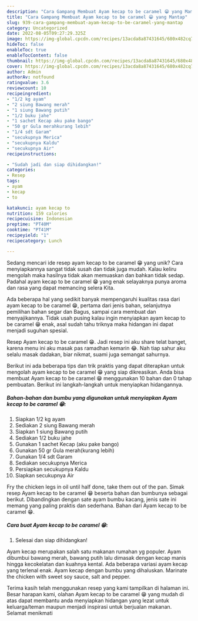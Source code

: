 ```yaml
---
description: "Cara Gampang Membuat Ayam kecap to be caramel 😁 yang Mantap"
title: "Cara Gampang Membuat Ayam kecap to be caramel 😁 yang Mantap"
slug: 939-cara-gampang-membuat-ayam-kecap-to-be-caramel-yang-mantap
category: Uncategorized
date: 2022-08-05T09:27:29.325Z
image: https://img-global.cpcdn.com/recipes/13acda8a87431645/680x482cq70/ayam-kecap-to-be-caramel-foto-resep-utama.jpg
hideToc: false
enableToc: true
enableTocContent: false
thumbnail: https://img-global.cpcdn.com/recipes/13acda8a87431645/680x482cq70/ayam-kecap-to-be-caramel-foto-resep-utama.jpg
cover: https://img-global.cpcdn.com/recipes/13acda8a87431645/680x482cq70/ayam-kecap-to-be-caramel-foto-resep-utama.jpg
author: Admin
authorAv: notfound
ratingvalue: 3.6
reviewcount: 10
recipeingredient:
- "1/2 kg ayam"
- "2 siung Bawang merah"
- "1 siung Bawang putih"
- "1/2 buku jahe"
- "1 sachet Kecap aku pake bango"
- "50 gr Gula merahkurang lebih"
- "1/4 sdt Garam"
- "secukupnya Merica"
- "secukupnya Kaldu"
- "secukupnya Air"
recipeinstructions:

- "Sudah jadi dan siap dihidangkan!"
categories:
- Resep
tags:
- ayam
- kecap
- to

katakunci: ayam kecap to 
nutrition: 159 calories
recipecuisine: Indonesian
preptime: "PT40M"
cooktime: "PT41M"
recipeyield: "1"
recipecategory: Lunch

---
```





Sedang mencari ide resep ayam kecap to be caramel 😁 yang unik? Cara menyiapkannya sangat tidak susah dan tidak juga mudah. Kalau keliru mengolah maka hasilnya tidak akan memuaskan dan bahkan tidak sedap. Padahal ayam kecap to be caramel 😁 yang enak selayaknya punya aroma dan rasa yang dapat memancing selera Kita.





Ada beberapa hal yang sedikit banyak mempengaruhi kualitas rasa dari ayam kecap to be caramel 😁, pertama dari jenis bahan, selanjutnya pemilihan bahan segar dan Bagus, sampai cara membuat dan menyajikannya. Tidak usah pusing kalau ingin menyiapkan ayam kecap to be caramel 😁 enak,      asal sudah tahu triknya maka hidangan ini dapat menjadi suguhan spesial.














Resep Ayam kecap to be caramel 😁. Jadi resep ini aku share telat banget, karena menu ini aku masak pas ramadhan kemarin 😂. Nah tiap sahur aku selalu masak dadakan, biar nikmat, suami juga semangat sahurnya.






Berikut ini ada beberapa tips dan trik praktis yang dapat diterapkan untuk mengolah ayam kecap to be caramel 😁 yang siap dikreasikan. Anda bisa membuat Ayam kecap to be caramel 😁 menggunakan 10 bahan dan 0 tahap pembuatan. Berikut ini langkah-langkah untuk menyiapkan hidangannya.

<!--inarticleads1-->

##### Bahan-bahan dan bumbu yang digunakan untuk menyiapkan Ayam kecap to be caramel 😁:

1. Siapkan 1/2 kg ayam
1. Sediakan 2 siung Bawang merah
1. Siapkan 1 siung Bawang putih
1. Sediakan 1/2 buku jahe
1. Gunakan 1 sachet Kecap (aku pake bango)
1. Gunakan 50 gr Gula merah(kurang lebih)
1. Gunakan 1/4 sdt Garam
1. Sediakan secukupnya Merica
1. Persiapkan secukupnya Kaldu
1. Siapkan secukupnya Air


Fry the chicken legs in oil until half done, take them out of the pan. Simak resep Ayam kecap to be caramel 😁 beserta bahan dan bumbunya sebagai berikut. Dibandingkan dengan sate ayam bumbu kacang, jenis sate ini memang yang paling praktis dan sederhana. Bahan dari Ayam kecap to be caramel 😁. 

<!--inarticleads2-->

##### Cara buat Ayam kecap to be caramel 😁:


1. Selesai dan siap dihidangkan!

Ayam kecap merupakan salah satu makanan rumahan yg populer. Ayam dibumbui bawang merah, bawang putih lalu dimasak dengan kecap manis hingga kecokelatan dan kuahnya kental. Ada beberapa variasi ayam kecap yang terlenal enak. Ayam kecap dengan bumbu yang dihaluskan. Marinate the chicken with sweet soy sauce, salt and pepper. 

Terima kasih telah menggunakan resep yang kami tampilkan di halaman ini. Besar harapan kami, olahan Ayam kecap to be caramel 😁 yang mudah di atas dapat membantu anda menyiapkan hidangan yang lezat untuk keluarga/teman maupun menjadi inspirasi untuk berjualan makanan. Selamat menikmati
